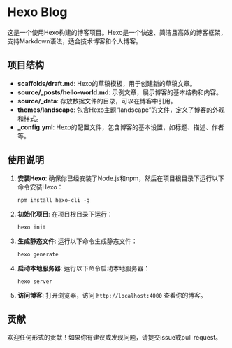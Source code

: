# Hexo Blog

这是一个使用Hexo构建的博客项目。Hexo是一个快速、简洁且高效的博客框架，支持Markdown语法，适合技术博客和个人博客。

## 项目结构

- **scaffolds/draft.md**: Hexo的草稿模板，用于创建新的草稿文章。
- **source/_posts/hello-world.md**: 示例文章，展示博客的基本结构和内容。
- **source/_data**: 存放数据文件的目录，可以在博客中引用。
- **themes/landscape**: 包含Hexo主题“landscape”的文件，定义了博客的外观和样式。
- **_config.yml**: Hexo的配置文件，包含博客的基本设置，如标题、描述、作者等。

## 使用说明

1. **安装Hexo**: 确保你已经安装了Node.js和npm，然后在项目根目录下运行以下命令安装Hexo：
   ```
   npm install hexo-cli -g
   ```

2. **初始化项目**: 在项目根目录下运行：
   ```
   hexo init
   ```

3. **生成静态文件**: 运行以下命令生成静态文件：
   ```
   hexo generate
   ```

4. **启动本地服务器**: 运行以下命令启动本地服务器：
   ```
   hexo server
   ```

5. **访问博客**: 打开浏览器，访问 `http://localhost:4000` 查看你的博客。

## 贡献

欢迎任何形式的贡献！如果你有建议或发现问题，请提交issue或pull request。